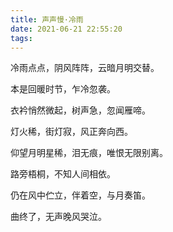 ```yaml
---
title: 声声慢·冷雨
date: 2021-06-21 22:55:20
tags:
---
```


冷雨点点，阴风阵阵，云暗月明交替。

本是回暖时节，乍冷忽袭。

衣衿悄然微起，树声急，忽闻雁啼。

灯火稀，街灯寂，风正奔向西。

仰望月明星稀，泪无痕，唯恨无限别离。

路旁梧桐，不知人间相依。

仍在风中伫立，伴着空，与月奏笛。

曲终了，无声晚风哭泣。
